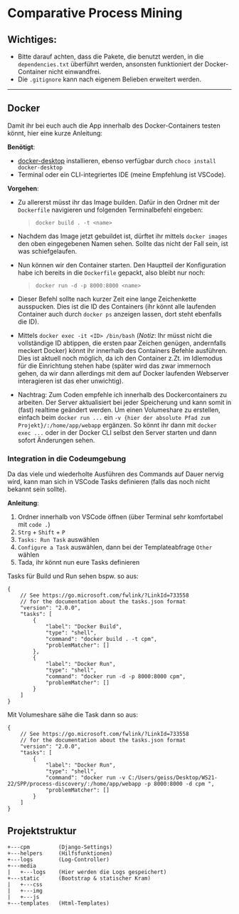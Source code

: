 # Comparative Process Mining
## Wichtiges:
* Bitte darauf achten, dass die Pakete, die benutzt werden, in die `dependencies.txt` überführt werden, ansonsten funktioniert der Docker-Container nicht einwandfrei.
* Die `.gitignore` kann nach eigenem Belieben erweitert werden.
---
## Docker
Damit ihr bei euch auch die App innerhalb des Docker-Containers testen könnt, hier eine kurze Anleitung:

**Benötigt**:
* [docker-desktop](https://www.docker.com/products/docker-desktop) installieren, ebenso verfügbar durch `choco install docker-desktop`
* Terminal oder ein CLI-integriertes IDE (meine Empfehlung ist VSCode).

**Vorgehen**:
* Zu allererst müsst ihr das Image builden. Dafür in den Ordner mit der `Dockerfile` navigieren und folgenden Terminalbefehl eingeben:
    > `docker build . -t <name>`

* Nachdem das Image jetzt gebuildet ist, dürftet ihr mittels `docker images` den oben eingegebenen Namen sehen. Sollte das nicht der Fall sein, ist was schiefgelaufen.

* Nun können wir den Container starten. Den Hauptteil der Konfiguration habe ich bereits in die `Dockerfile` gepackt, also bleibt nur noch:
    > `docker run -d -p 8000:8000 <name>`

* Dieser Befehl sollte nach kurzer Zeit eine lange Zeichenkette ausspucken. Dies ist die ID des Containers (ihr könnt alle laufenden Container auch durch `docker ps` anzeigen lassen, dort steht ebenfalls die ID).

* Mittels `docker exec -it <ID> /bin/bash` (*Notiz*:  Ihr müsst nicht die vollständige ID abtippen, die ersten paar Zeichen genügen, andernfalls meckert Docker) könnt ihr innerhalb des Containers Befehle ausführen. Dies ist aktuell noch möglich, da ich den Container z.Zt. im Idlemodus für die Einrichtung stehen habe (später wird das zwar immernoch gehen, da wir dann allerdings mit dem auf Docker laufenden Webserver interagieren ist das eher unwichtig).

* Nachtrag: Zum Coden empfehle ich innerhalb des Dockercontainers zu arbeiten. Der Server aktualisiert bei jeder Speicherung und kann somit in (fast) realtime geändert werden. Um einen Volumeshare zu erstellen, einfach beim `docker run ...` ein `-v {hier der absolute Pfad zum Projekt}/:/home/app/webapp` ergänzen. So könnt ihr dann mit `docker exec ...` oder in der Docker CLI selbst den Server starten und dann sofort Änderungen sehen.

### **Integration in die Codeumgebung**
Da das viele und wiederholte Ausführen des Commands auf Dauer nervig wird, kann man sich in VSCode Tasks definieren (falls das noch nicht bekannt sein sollte).

**Anleitung**:
1. Ordner innerhalb von VSCode öffnen (über Terminal sehr komfortabel mit `code .`)
2. `Strg` + `Shift` + `P`
3. `Tasks: Run Task` auswählen
4. `Configure a Task` auswählen, dann bei der Templateabfrage `Other` wählen
5. Tada, ihr könnt nun eure Tasks definieren 


Tasks für Build und Run sehen bspw. so aus:

```
{
    // See https://go.microsoft.com/fwlink/?LinkId=733558
    // for the documentation about the tasks.json format
    "version": "2.0.0",
    "tasks": [
        {
            "label": "Docker Build",
            "type": "shell",
            "command": "docker build . -t cpm",
            "problemMatcher": []
        },
        {
            "label": "Docker Run",
            "type": "shell",
            "command": "docker run -d -p 8000:8000 cpm",
            "problemMatcher": []
        }
    ]
}
```
Mit Volumeshare sähe die Task dann so aus:
```
{
    // See https://go.microsoft.com/fwlink/?LinkId=733558
    // for the documentation about the tasks.json format
    "version": "2.0.0",
    "tasks": [
        {
            "label": "Docker Run",
            "type": "shell",
            "command": "docker run -v C:/Users/geiss/Desktop/WS21-22/SPP/process-discovery/:/home/app/webapp -p 8000:8000 -d cpm ",
            "problemMatcher": []
        }
    ]
}
```


## Projektstruktur
```
+---cpm         (Django-Settings)
+---helpers     (Hilfsfunktionen)
+---logs        (Log-Controller)
+---media       
|   +---logs    (Hier werden die Logs gespeichert)
+---static      (Bootstrap & statischer Kram)
|   +---css
|   +---img
|   +---js
+---templates   (Html-Templates)
```
